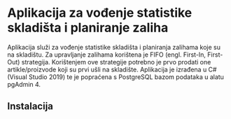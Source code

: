 # Aplikacija za vođenje statistike skladišta i planiranje zaliha
Aplikacija služi za vođenje statistike skladišta i planiranja zalihama koje su na skladištu. Za upravljanje zalihama korištena je FIFO (engl. First-In, First-Out) strategija. Korištenjem ove strategije potrebno je prvo prodati one artikle/proizvode koji su prvi ušli na skladište. Aplikacija je izrađena u C# (Visual Studio 2019) te je popraćena s PostgreSQL bazom podataka u alatu pgAdmin 4.

## Instalacija

